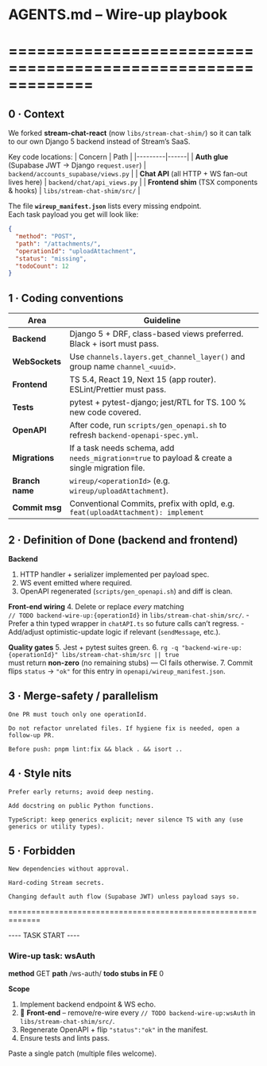 # AGENTS.md  – Wire-up playbook
# =============================================================

## 0 · Context
We forked **stream-chat-react** (now `libs/stream-chat-shim/`) so it can talk to our own Django 5 backend instead of Stream’s SaaS.

Key code locations:
| Concern | Path |
|---------|------|
| **Auth glue** (Supabase JWT → Django `request.user`) | `backend/accounts_supabase/views.py` |
| **Chat API** (all HTTP + WS fan-out lives here) | `backend/chat/api_views.py` |
| **Frontend shim** (TSX components & hooks) | `libs/stream-chat-shim/src/` |

The file **`wireup_manifest.json`** lists every missing endpoint.  
Each task payload you get will look like:

```json
{
  "method": "POST",
  "path": "/attachments/",
  "operationId": "uploadAttachment",
  "status": "missing",
  "todoCount": 12
}
```
## 1 · Coding conventions
| Area            | Guideline                                                                                       |
| --------------- | ----------------------------------------------------------------------------------------------- |
| **Backend**     | Django 5 + DRF, class-based views preferred. Black + isort must pass.                           |
| **WebSockets**  | Use `channels.layers.get_channel_layer()` and group name `channel_<uuid>`.                      |
| **Frontend**    | TS 5.4, React 19, Next 15 (app router). ESLint/Prettier must pass.                              |
| **Tests**       | pytest + pytest-django; jest/RTL for TS. 100 % new code covered.                                |
| **OpenAPI**     | After code, run `scripts/gen_openapi.sh` to refresh `backend-openapi-spec.yml`.                 |
| **Migrations**  | If a task needs schema, add `needs_migration=true` to payload & create a single migration file. |
| **Branch name** | `wireup/<operationId>` (e.g. `wireup/uploadAttachment`).                                        |
| **Commit msg**  | Conventional Commits, prefix with opId, e.g. `feat(uploadAttachment): implement`                |


## 2 · Definition of Done  (backend **and** frontend)
**Backend**
  1. HTTP handler + serializer implemented per payload spec.
  2. WS event emitted where required.
  3. OpenAPI regenerated (`scripts/gen_openapi.sh`) and diff is clean.

**Front-end wiring**
  4. Delete or replace *every* matching  
     `// TODO backend-wire-up:{operationId}` in `libs/stream-chat-shim/src/`.
     - Prefer a thin typed wrapper in `chatAPI.ts` so future calls can’t regress.
     - Add/adjust optimistic-update logic if relevant (`sendMessage`, etc.).

**Quality gates**
  5. Jest + pytest suites green.
  6. `rg -q "backend-wire-up:{operationId}" libs/stream-chat-shim/src || true`  
     must return **non-zero** (no remaining stubs) — CI fails otherwise.
  7. Commit flips `status` → `"ok"` for this entry in `openapi/wireup_manifest.json`.

## 3 · Merge-safety / parallelism

    One PR must touch only one operationId.

    Do not refactor unrelated files. If hygiene fix is needed, open a follow-up PR.

    Before push: pnpm lint:fix && black . && isort ..

## 4 · Style nits

    Prefer early returns; avoid deep nesting.

    Add docstring on public Python functions.

    TypeScript: keep generics explicit; never silence TS with any (use generics or utility types).

## 5 · Forbidden

    New dependencies without approval.

    Hard-coding Stream secrets.

    Changing default auth flow (Supabase JWT) unless payload says so.

=============================================================

---- TASK START ----
### Wire-up task: wsAuth

**method**           GET
**path**             /ws-auth/
**todo stubs in FE** 0

**Scope**
1. Implement backend endpoint & WS echo.
2. 🔧 **Front-end** – remove/re-wire every
   `// TODO backend-wire-up:wsAuth` in `libs/stream-chat-shim/src/`.
3. Regenerate OpenAPI + flip `"status":"ok"` in the manifest.
4. Ensure tests and lints pass.

Paste a single patch (multiple files welcome).

